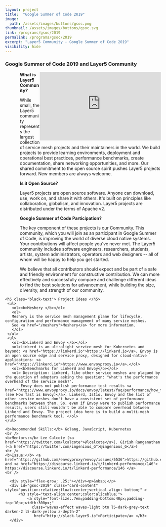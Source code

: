 ```yaml
---
layout: project
title:  "Google Summer of Code 2019"
image: 
  path: /assets/images/buttons/gsoc.png
thumbnail: /assets/images/buttons/gsoc.svg
link: /programs/gsoc/2019
permalink: /programs/gsoc/2019
excerpt: "Layer5 Community - Google Summer of Code 2019"
visibility: hide
---
```


<div style="z-index:20;">
<h3 class="black-text"> Google Summer of Code 2019 and Layer5 Community</h3>
    <div id="layer5-intro" class="card-content" style="position:relative;float:right;" ><iframe width="392" height="220.5" src="https://www.youtube.com/embed/0yN5T5LB9ps" frameborder="0" allow="accelerometer; autoplay; encrypted-media; gyroscope; picture-in-picture" allowfullscreen></iframe></div>
       <ul>
         <ol><b>What is Layer5 Community?</b></ol>
         <ol>While small, the Layer5 community represents the largest collection of service mesh projects and their maintainers in the world. We build projects to provide learning environments, deployment and operational best practices, performance benchmarks, create documentation, share networking opportunities, and more. Our shared commitment to the open source spirit pushes Layer5 projects forward. New members are always welcome.
         </ol>
       </ul>
       <ul>
          <ol><b>Is it Open Source?</b></ol>
            <ol> Layer5 projects are open source software. Anyone can download, use, work on, and share it with others. It's built on principles like collaboration, globalism, and innovation. Layer5 projects are distributed under the terms of Apache v2. </ol>
        </ul>
        <ul>
            <ol><b>Google Summer of Code Participation?</b></ol>
            <ol> The key component of these projects is our Community. This community, which you will join as an participant in Google Summer of Code, is improving the world of diverse cloud native systems. Your contributions will affect people you've never met. The Layer5 community includes software engineers, researchers, students, artists, system administrators, operators and web designers -- all of whom will be happy to help you get started.
            </ol>
        </ul>
        <ul><ol>We believe that all contributors should expect and be part of a safe and friendly environment for constructive contribution. We can more effectively and successfully compare and challenge different ideas to find the best solutions for advancement, while building the size, diversity, and strength of our community.
         </ol>
     </ul>

    <h5 class="black-text"> Project Ideas </h5>
     <ul>
       <ol><b>Meshery </b></ol>
       <ol>
       Meshery is the service mesh management plane for lifecycle, configuration and performance management of many service meshes. 
       See <a href="/meshery">Meshery</a> for more information.
       </ol>
     </ul>
     <ul>
       <ol><b>Linkerd and Envoy </b></ol>
       <ol>Linkerd is an ultralight service mesh for Kubernetes and beyond: <a href="https://linkerd.io">https://linkerd.io</a>. Envoy is an open source edge and service proxy, designed for cloud-native applications: <a href="https://linkerd.io">https://www.envoyproxy.io</a>.</ol>
       <ol><b>Benchmarks for Linkerd and Envoy</b></ol>
       <ol> Description: Linkerd, like other service meshes are plagued by the question of adopters asking the question: "what's the performance overhead of the service mesh?".
           Envoy does not publish performance test results <a href="https://www.envoyproxy.io/docs/envoy/latest/faq/performance/how_fast_is_envoy">(see How fast is Envoy)</a>. Linkerd, Istio, Envoy and the list of other service meshes don't have a consistent set of performance benchmarks between them. So, even if Envoy were to publish performance results, users still wouldn't be able to compare overhead between Linkerd and Envoy. The project idea here is to build a multi-mesh performance benchmark tool. </ol>
    </ul>

    <b>Recommended Skills:</b> Golang, JavaScript, Kubernetes
    <br />
    <b>Mentors:</b> Lee Calcote (<a href="https://twitter.com/lcalcote">@lcalcote</a>), Girish Ranganathan (<a href="https://twitter.com/ingenious_G">@ingenious_G</a>)
    <br />
    <b>Issue:</b> <a href="https://github.com/envoyproxy/envoy/issues/5536">https://github.com/envoyproxy/envoy/issues/5536</a> and <a href="https://discourse.linkerd.io/t/linkerd-performance/146"> https://discourse.linkerd.io/t/linkerd-performance/146 </a>
    <br />
    
 <!-- GSOC 2019 -->
      <div style="flex-grow: .25;"></div><p>&nbsp;</p>
      <div id="gsoc-2019" class="card-content" style="position:relative;float:center;vertical-align: bottom;" >
          <h3 style="text-align:center;color:aliceblue;">
              <a style="font-size:.7em;padding-bottom:40px;padding-top:10px;width:300px;" 
                class="waves-effect waves-light btn l5-dark-grey-text darken-2 l5-dark-yellow z-depth-2"
                 href="http://slack.layer5.io">Participate</a> </h3>
      </div>
</div>
